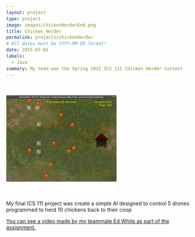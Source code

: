 ```yaml
---
layout: project
type: project
image: images/chickenHerderEnd.png
title: Chicken Herder
permalink: projects/chickenHerder
# All dates must be YYYY-MM-DD format!
date: 2015-07-01
labels:
  - Java
summary: My team won the Spring 2015 ICS 111 Chicken Herder Contest
---
```


<img class="ui medium right floated rounded image" src="../images/chickenHerderBegin.png">

My final ICS 111 project was create a simple AI designed to control 5 drones programmed to herd 10 chickens back to
their coop


[You can see a video made by my teammate Ed White as part of the assignment.](https://youtu.be/bpXoYn5SS7I)

